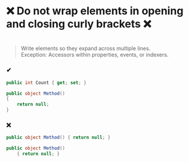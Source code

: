 # ❌ Do not wrap elements in opening and closing curly brackets ❌
#

> Write elements so they expand across multiple lines.  
> Exception: Accessors within properties, events, or indexers.

### ✔
``` csharp
public int Count { get; set; }
```
``` csharp
public object Method()
{
    return null;
}
```

### ❌ 
``` csharp
public object Method() { return null; }
```
``` csharp
public object Method()
	{ return null; }
```
